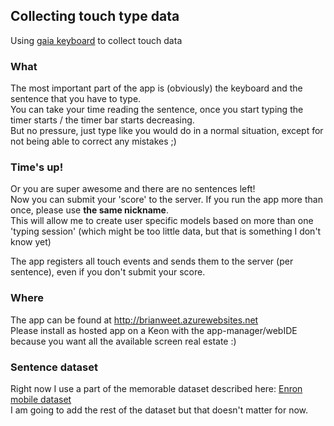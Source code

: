 ## Collecting touch type data

Using [gaia keyboard](https://github.com/timdream/gaia-keyboard-demo) to collect touch data

### What
The most important part of the app is (obviously) the keyboard and the sentence that you have to type.  
You can take your time reading the sentence, once you start typing the timer starts / the timer bar starts decreasing.  
But no pressure, just type like you would do in a normal situation, except for not being able to correct any mistakes ;)

### Time's up!
Or you are super awesome and there are no sentences left!  
Now you can submit your 'score' to the server.
If you run the app more than once, please use **the same nickname**.  
This will allow me to create user specific models based on more than one 'typing session' (which might be too little data, but that is something I don't know yet)

The app registers all touch events and sends them to the server (per sentence), even if you don't submit your score.

### Where
The app can be found at http://brianweet.azurewebsites.net  
Please install as hosted app on a Keon with the app-manager/webIDE because you want all the available screen real estate :)

### Sentence dataset
Right now I use a part of the memorable dataset described here: [Enron mobile dataset](http://keithv.com/pub/enronmobile/mobile_email_dataset.pdf)  
I am going to add the rest of the dataset but that doesn't matter for now.
